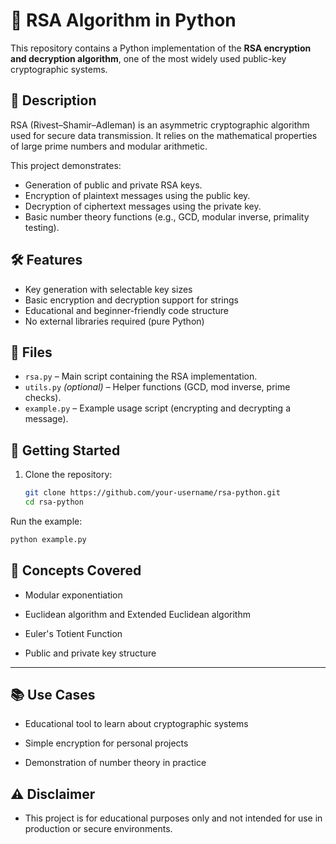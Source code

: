 # 🔐 RSA Algorithm in Python

This repository contains a Python implementation of the **RSA encryption and decryption algorithm**, one of the most widely used public-key cryptographic systems.

## 📜 Description

RSA (Rivest–Shamir–Adleman) is an asymmetric cryptographic algorithm used for secure data transmission. It relies on the mathematical properties of large prime numbers and modular arithmetic.

This project demonstrates:
- Generation of public and private RSA keys.
- Encryption of plaintext messages using the public key.
- Decryption of ciphertext messages using the private key.
- Basic number theory functions (e.g., GCD, modular inverse, primality testing).

## 🛠 Features

- Key generation with selectable key sizes
- Basic encryption and decryption support for strings
- Educational and beginner-friendly code structure
- No external libraries required (pure Python)

## 📁 Files

- `rsa.py` – Main script containing the RSA implementation.
- `utils.py` *(optional)* – Helper functions (GCD, mod inverse, prime checks).
- `example.py` – Example usage script (encrypting and decrypting a message).

## 🚀 Getting Started

1. Clone the repository:
   ```bash
   git clone https://github.com/your-username/rsa-python.git
   cd rsa-python
   ```
  Run the example:

   ```bash
   python example.py
   ```

## 🧠 Concepts Covered
- Modular exponentiation

- Euclidean algorithm and Extended Euclidean algorithm

- Euler's Totient Function

- Public and private key structure
  
---
## 📚 Use Cases
- Educational tool to learn about cryptographic systems

- Simple encryption for personal projects

- Demonstration of number theory in practice

## ⚠️ Disclaimer
- This project is for educational purposes only and not intended for use in production or secure environments.
